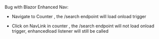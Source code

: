 Bug with Blazor Enhanced Nav:

- Navigate to Counter , the /search endpoint will load onload trigger

- Click on NavLink in counter , the /search endpoint will not load onload trigger, enhancedload listener will still be called
